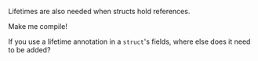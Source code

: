

Lifetimes are also needed when structs hold references.

Make me compile!

<div class="hint">
If you use a lifetime annotation in a <code>struct</code>'s fields, where else does it need to be added?
</div>